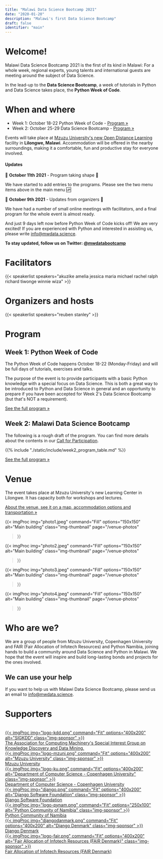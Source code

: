 ```yaml
---
title: "Malawi Data Science Bootcamp 2021"
date: "2020-01-20"
description: "Malawi's first Data Science Bootcamp"
draft: false
identifier: "main"
---
```


# Welcome!

Malawi Data Science Bootcamp 2021 is the first of its kind in Malawi: For a whole week, regional experts, young talents and international guests are meeting around the subject of Data Science.

In the lead-up to the **Data Science Bootcamp**, a week of tutorials in Python and Data Science takes place, the **Python Week of Code**.


# When and where

* Week 1: October 18-22 Python Week of Code - [Program »](/python-week-of-code/)
* Week 2: October 25-29 Data Science Bootcamp - [Program »](/program/)

Events will take place at [Mzuzu University's new Open Distance Learning](/venue/) facility in **Lilongwe, Malawi**. Accommodation will be offered in the nearby surroundings, making it a comfortable, fun and productive stay for everyone involved.

#### Updates

📢 **October 11th 2021** - Program taking shape  📢

We have started to add entries to the programs. Please see the two menu items above in the main menu 🆙


📢 **October 9th 2021** - Updates from organizers  📢

We have had a number of small online meetings with facilitators, and a final program for the whole event is almost ready.

And just 9 days left now before Python Week of Code kicks off! We are very excited! If you are experienced with Python and interested in assisting us, please write info@mwdata.science.

<div style="display: none">

📢 **August 24th 2021** - Python Week of Code program  📢

The headlines of the program for the Python Week of Code have been decided and are announced further down and in our [Call for Partipation](/cfp/).
Everything is well underway. If you have any questions, don't hesitate to reach out!

📢 **July 30th 2021** - Registration (Week 1) for Python Week of Code <strong>OPEN</strong> 📢

We are happy to announce that the registration for Python Week of Code is open, following the conclusion of the registration for Week 2.

📢 **June 30th 2021** - Registrations (Week 2) are closed 📢

In the coming weeks, we are sending out responses to everyone who have registered.
We have received just over 100 registrations. Thanks to everyone for your support!


📢 **June 11th 2021** - Adjustment in registration process 📢

Registration will close on <u>June 30th</u>. We have already received many requests, big
thanks to everyone for this support. Once all requests are processed, we will send out
invitations to apply for scholarship. We expect this to be around mid-July.

People who have already registered will receive a confirmation by email within the next week.

📢 **May 10th 2021** - Today, registrations have opened 📢<br>
📢 **May 9th 2021** - Facilitators for Week 2 have been announced 📢

</div>

<strong>To stay updated, follow us on Twitter: [@mwdatabootcamp](https://twitter.com/mwdatabootcamp)</strong>

# Facilitators

{{< speakerlist speakers="akuzike amelia jessica maria michael rachel ralph richard tiwonge winnie wiza" >}}

# Organizers and hosts

{{< speakerlist speakers="reuben stanley" >}}


# Program

## Week 1: Python Week of Code

The Python Week of Code happens October 18-22 (Monday-Friday) and will be full days of tutorials, exercises and talks.

The purpose of the event is to provide participants with a basic Python knowledge with a special focus on Data Science.
This is both a great way to be introduced to Python and Data Science in general and an opportunity to prepare if you
have been accepted for Week 2's Data Science Bootcamp (but that's NOT a requirement).

[See the full program »](/python-week-of-code/)

## Week 2: Malawi Data Science Bootcamp

The following is a rough draft of the program. You can find more details about the contents in our [Call for Participation](/cfp/).

{{% include "./static/include/week2_program_table.md" %}}

[See the full program »](/program/)

# Venue

The event takes place at Mzuzu University's new Learning Center in Lilongwe. It has capacity both for workshops and lectures.

[About the venue, see it on a map, accommodation options and transportation »](/venue)

{{< imgProc
img="photo1.jpeg"
command="Fill"
options="150x150"
alt="Main building"
class="img-thumbnail"
page="/venue-photos"
>}}

{{< imgProc
img="photo2.jpeg"
command="Fill"
options="150x150"
alt="Main building"
class="img-thumbnail"
page="/venue-photos"
>}}

{{< imgProc
img="photo3.jpeg"
command="Fill"
options="150x150"
alt="Main building"
class="img-thumbnail"
page="/venue-photos"
>}}

{{< imgProc
img="photo4.jpeg"
command="Fill"
options="150x150"
alt="Main building"
class="img-thumbnail"
page="/venue-photos"
>}}

<div style="clear: both"></div>

# Who are we?

We are a group of people from Mzuzu University, Copenhagen University and FAIR (Fair Allocation of Infotech Resources) and Python Namibia, joining hands to build a community around Data Science and Python in Malawi. We hope that the event will inspire and build long-lasting bonds and projects for the ones involved.

## We can use your help

If you want to help us with Malawi Data Science Bootcamp, please send us an email to
[info@mwdata.science](mailto:info@mwdata.science).


# Supporters
<br>

<div class="sponsor-cards">

<div class="sponsor-card">
<a href="https://kdd.org" target="_blank" class="sponsor">
<div class="sponsor-img">
{{< imgProc
img="logo-kdd.png"
command="Fit"
options="400x200"
alt="SIGKDD"
class="img-sponsor"
>}}
</div>
<div class="sponsor-card-text">
The Association for Computing Machinery's Special Interest Group on Knowledge Discovery and Data Mining.
</div>
</a>
</div>

<div class="sponsor-card">
<a href="https://www.mzuni.ac.mw/" target="_blank" class="sponsor">
<div class="sponsor-img">
{{< imgProc
img="logo-mzuni.png"
command="Fit"
options="400x200"
alt="Mzuzu University"
class="img-sponsor"
>}}
</div>
<div class="sponsor-card-text">
Mzuzu University
</div>
</a>
</div>

<div class="sponsor-card">
<a href="https://di.ku.dk/" target="_blank" class="sponsor">
<div class="sponsor-img">
{{< imgProc
img="logo-ku.png"
command="Fit"
options="400x200"
alt="Department of Computer Science - Copenhagen University"
class="img-sponsor"
>}}
</div>
<div class="sponsor-card-text">
Department of Computer Science - Copenhagen University
</div>
</a>

</div>

<div class="sponsor-card">
<a href="https://www.djangoproject.com/foundation/" target="_blank" class="sponsor">
<div class="sponsor-img">
{{< imgProc
img="django.png"
command="Fit"
options="400x200"
alt="Django Software Foundation"
class="img-sponsor"
>}}
</div>
<div class="sponsor-card-text">
Django Software Foundation
</div>
</a>

</div>

<div class="sponsor-card">
<a href="https://pynamibia.herokuapp.com/" target="_blank" class="sponsor">
<div class="sponsor-img">
{{< imgProc
img="logo-pynam.png"
command="Fit"
options="250x100"
alt="Python Community of Namibia"
class="img-sponsor"
>}}
</div>
<div class="sponsor-card-text">
Python Community of Namibia
</div>
</a>

</div>

<div class="sponsor-card">
<a href="https://www.django-denmark.org/" target="_blank" class="sponsor">
<div class="sponsor-img">
{{< imgProc
img="djangodanmark.png"
command="Fit"
options="400x200"
alt="Django Denmark"
class="img-sponsor"
>}}
</div>
<div class="sponsor-card-text">
Django Denmark
</div>
</a>

</div>


<div class="sponsor-card">
<a href="https://www.fairdanmark.dk/en/" target="_blank" class="sponsor">
<div class="sponsor-img">
{{< imgProc
img="logo-fair.png"
command="Fit"
options="400x200"
alt="Fair Allocation of Infotech Resources (FAIR Denmark)"
class="img-sponsor"
>}}
</div>
<div class="sponsor-card-text">
Fair Allocation of Infotech Resources (FAIR Denmark)
</div>
</a>
</div>

</div>
